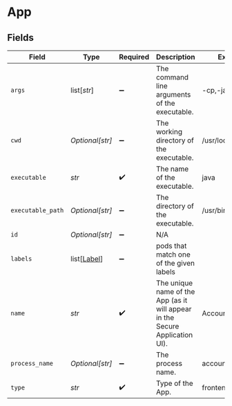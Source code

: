 # App


## Fields

| Field                                                                        | Type                                                                         | Required                                                                     | Description                                                                  | Example                                                                      |
| ---------------------------------------------------------------------------- | ---------------------------------------------------------------------------- | ---------------------------------------------------------------------------- | ---------------------------------------------------------------------------- | ---------------------------------------------------------------------------- |
| `args`                                                                       | list[*str*]                                                                  | :heavy_minus_sign:                                                           | The command line arguments of the executable.                                | -cp,-jar,./*                                                                 |
| `cwd`                                                                        | *Optional[str]*                                                              | :heavy_minus_sign:                                                           | The working directory of the executable.                                     | /usr/local/bin/corp                                                          |
| `executable`                                                                 | *str*                                                                        | :heavy_check_mark:                                                           | The name of the executable.                                                  | java                                                                         |
| `executable_path`                                                            | *Optional[str]*                                                              | :heavy_minus_sign:                                                           | The directory of the executable.                                             | /usr/bin                                                                     |
| `id`                                                                         | *Optional[str]*                                                              | :heavy_minus_sign:                                                           | N/A                                                                          |                                                                              |
| `labels`                                                                     | list[[Label](../../models/shared/label.md)]                                  | :heavy_minus_sign:                                                           | pods that match one of the given labels                                      |                                                                              |
| `name`                                                                       | *str*                                                                        | :heavy_check_mark:                                                           | The unique name of the App (as it will appear in the Secure Application UI). | AccountingApp                                                                |
| `process_name`                                                               | *Optional[str]*                                                              | :heavy_minus_sign:                                                           | The process name.                                                            | accounting_app                                                               |
| `type`                                                                       | *str*                                                                        | :heavy_check_mark:                                                           | Type of the App.                                                             | frontend                                                                     |